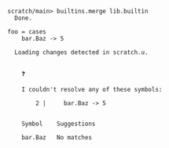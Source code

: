 ``` ucm
scratch/main> builtins.merge lib.builtin
  Done.

```

``` unison :error
foo = cases
    bar.Baz -> 5
```

``` ucm :added-by-ucm
  Loading changes detected in scratch.u.

  
    ❓
    
    I couldn't resolve any of these symbols:
    
        2 |     bar.Baz -> 5
    
    
    Symbol    Suggestions
              
    bar.Baz   No matches
  

```
